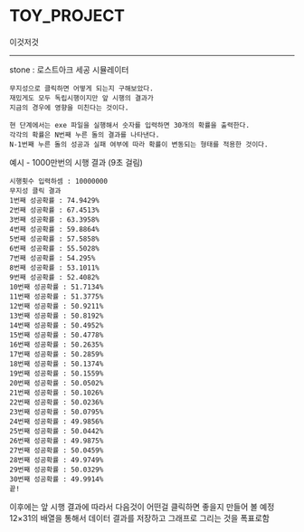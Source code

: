 # TOY_PROJECT

이것저것

---

stone : 로스트아크 세공 시뮬레이터

    무지성으로 클릭하면 어떻게 되는지 구해보았다.
    재밌게도 모두 독립시행이지만 앞 시행의 결과가
    지금의 경우에 영향을 미친다는 것이다.

    현 단계에서는 exe 파일을 실행해서 숫자를 입력하면 30개의 확률을 출력한다.
    각각의 확률은 N번째 누른 돌의 결과를 나타낸다.
    N-1번째 누른 돌의 성공과 실패 여부에 따라 확률이 변동되는 형태를 적용한 것이다.

예시 - 1000만번의 시행 결과 (9초 걸림)

    시행횟수 입력하셈 : 10000000
    무지성 클릭 결과
    1번째 성공확률 : 74.9429%
    2번째 성공확률 : 67.4513%
    3번째 성공확률 : 63.3958%
    4번째 성공확률 : 59.8864%
    5번째 성공확률 : 57.5858%
    6번째 성공확률 : 55.5028%
    7번째 성공확률 : 54.295%
    8번째 성공확률 : 53.1011%
    9번째 성공확률 : 52.4082%
    10번째 성공확률 : 51.7134%
    11번째 성공확률 : 51.3775%
    12번째 성공확률 : 50.9211%
    13번째 성공확률 : 50.8192%
    14번째 성공확률 : 50.4952%
    15번째 성공확률 : 50.4778%
    16번째 성공확률 : 50.2635%
    17번째 성공확률 : 50.2859%
    18번째 성공확률 : 50.1374%
    19번째 성공확률 : 50.1559%
    20번째 성공확률 : 50.0502%
    21번째 성공확률 : 50.1026%
    22번째 성공확률 : 50.0236%
    23번째 성공확률 : 50.0795%
    24번째 성공확률 : 49.9856%
    25번째 성공확률 : 50.0442%
    26번째 성공확률 : 49.9875%
    27번째 성공확률 : 50.0459%
    28번째 성공확률 : 49.9749%
    29번째 성공확률 : 50.0329%
    30번째 성공확률 : 49.9914%
    끝!

이후에는 앞 시행 결과에 따라서 다음것이 어떤걸 클릭하면 좋을지 만들어 볼 예정
12×31의 배열을 통해서 데이터 결과를 저장하고 그래프로 그리는 것을 폭표로함
